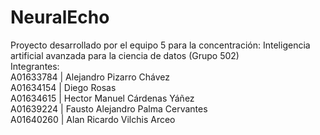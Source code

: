 # NeuralEcho
Proyecto desarrollado por el equipo 5 para la concentración: Inteligencia artificial avanzada para la ciencia de datos (Grupo 502) <br />
Integrantes: <br />
A01633784 | Alejandro Pizarro Chávez <br />
A01634154 | Diego Rosas <br />
A01634615 | Hector Manuel Cárdenas Yáñez <br />
A01639224 | Fausto Alejandro Palma Cervantes <br />
A01640260 | Alan Ricardo Vilchis Arceo <br />

